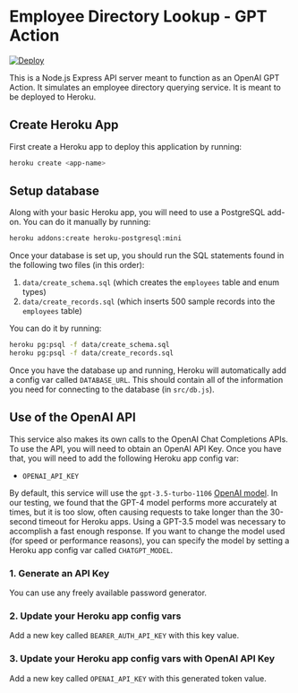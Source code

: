# Employee Directory Lookup - GPT Action

[![Deploy](https://www.herokucdn.com/deploy/button.svg)](https://heroku.com/deploy)

This is a Node.js Express API server meant to function as an OpenAI GPT Action. It simulates an employee directory querying service. It is meant to be deployed to Heroku.

## Create Heroku App

First create a Heroku app to deploy this application by running:

```sh
heroku create <app-name>
```

## Setup database

Along with your basic Heroku app, you will need to use a PostgreSQL add-on.
You can do it manually by running:

```sh
heroku addons:create heroku-postgresql:mini
```

Once your database is set up, you should run the SQL statements found in the following two files (in this order):

1. `data/create_schema.sql` (which creates the `employees` table and enum types)
2. `data/create_records.sql` (which inserts 500 sample records into the `employees` table)

You can do it by running:

```sh
heroku pg:psql -f data/create_schema.sql
heroku pg:psql -f data/create_records.sql
```

Once you have the database up and running, Heroku will automatically add a config var called `DATABASE_URL`. This should contain all of the information you need for connecting to the database (in `src/db.js`).

## Use of the OpenAI API

This service also makes its own calls to the OpenAI Chat Completions APIs. To use the API, you will need to obtain an OpenAI API Key. Once you have that, you will need to add the following Heroku app config var:

- `OPENAI_API_KEY`

By default, this service will use the `gpt-3.5-turbo-1106` [OpenAI model](https://platform.openai.com/docs/models/overview). In our testing, we found that the GPT-4 model performs more accurately at times, but it is too slow, often causing requests to take longer than the 30-second timeout for Heroku apps. Using a GPT-3.5 model was necessary to accomplish a fast enough response. If you want to change the model used (for speed or performance reasons), you can specify the model by setting a Heroku app config var called `CHATGPT_MODEL`.

### 1. Generate an API Key

You can use any freely available password generator.

### 2. Update your Heroku app config vars

Add a new key called `BEARER_AUTH_API_KEY` with this key value.

### 3. Update your Heroku app config vars with OpenAI API Key

Add a new key called `OPENAI_API_KEY` with this generated token value.
